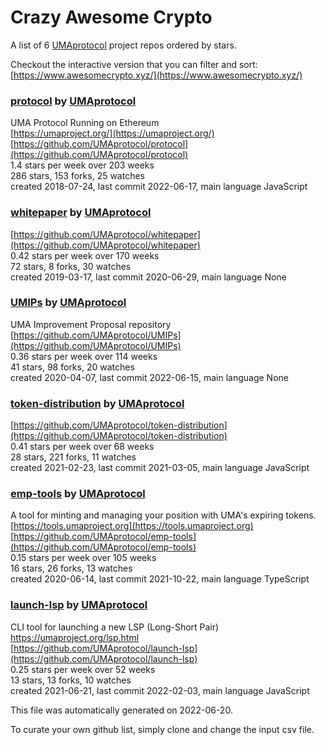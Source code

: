 # Crazy Awesome Crypto
A list of 6 [UMAprotocol](https://github.com/UMAprotocol) project repos ordered by stars.  

Checkout the interactive version that you can filter and sort: 
[https://www.awesomecrypto.xyz/](https://www.awesomecrypto.xyz/)  


### [protocol](https://github.com/UMAprotocol/protocol) by [UMAprotocol](https://github.com/UMAprotocol)  
UMA Protocol Running on Ethereum  
[https://umaproject.org/](https://umaproject.org/)  
[https://github.com/UMAprotocol/protocol](https://github.com/UMAprotocol/protocol)  
1.4 stars per week over 203 weeks  
286 stars, 153 forks, 25 watches  
created 2018-07-24, last commit 2022-06-17, main language JavaScript  


### [whitepaper](https://github.com/UMAprotocol/whitepaper) by [UMAprotocol](https://github.com/UMAprotocol)  
  
[https://github.com/UMAprotocol/whitepaper](https://github.com/UMAprotocol/whitepaper)  
0.42 stars per week over 170 weeks  
72 stars, 8 forks, 30 watches  
created 2019-03-17, last commit 2020-06-29, main language None  


### [UMIPs](https://github.com/UMAprotocol/UMIPs) by [UMAprotocol](https://github.com/UMAprotocol)  
UMA Improvement Proposal repository  
[https://github.com/UMAprotocol/UMIPs](https://github.com/UMAprotocol/UMIPs)  
0.36 stars per week over 114 weeks  
41 stars, 98 forks, 20 watches  
created 2020-04-07, last commit 2022-06-15, main language None  


### [token-distribution](https://github.com/UMAprotocol/token-distribution) by [UMAprotocol](https://github.com/UMAprotocol)  
  
[https://github.com/UMAprotocol/token-distribution](https://github.com/UMAprotocol/token-distribution)  
0.41 stars per week over 68 weeks  
28 stars, 221 forks, 11 watches  
created 2021-02-23, last commit 2021-03-05, main language JavaScript  


### [emp-tools](https://github.com/UMAprotocol/emp-tools) by [UMAprotocol](https://github.com/UMAprotocol)  
A tool for minting and managing your position with UMA's expiring tokens.  
[https://tools.umaproject.org](https://tools.umaproject.org)  
[https://github.com/UMAprotocol/emp-tools](https://github.com/UMAprotocol/emp-tools)  
0.15 stars per week over 105 weeks  
16 stars, 26 forks, 13 watches  
created 2020-06-14, last commit 2021-10-22, main language TypeScript  


### [launch-lsp](https://github.com/UMAprotocol/launch-lsp) by [UMAprotocol](https://github.com/UMAprotocol)  
CLI tool for launching a new LSP (Long-Short Pair) https://umaproject.org/lsp.html  
[https://github.com/UMAprotocol/launch-lsp](https://github.com/UMAprotocol/launch-lsp)  
0.25 stars per week over 52 weeks  
13 stars, 13 forks, 10 watches  
created 2021-06-21, last commit 2022-02-03, main language JavaScript  


This file was automatically generated on 2022-06-20.  

To curate your own github list, simply clone and change the input csv file.  